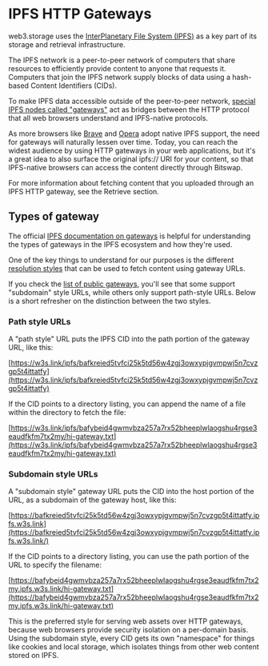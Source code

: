 # IPFS HTTP Gateways

web3.storage uses the [InterPlanetary File System (IPFS)](https://ipfs.io/) as a key part of its storage and retrieval infrastructure.

The IPFS network is a peer-to-peer network of computers that share resources to efficiently provide content to anyone that requests it. Computers that join the IPFS network supply blocks of data using a hash-based Content Identifiers (CIDs).

To make IPFS data accessible outside of the peer-to-peer network, [special IPFS nodes called "gateways"](https://docs.ipfs.io/concepts/ipfs-gateway/) act as bridges between the HTTP protocol that all web browsers understand and IPFS-native protocols.

As more browsers like [Brave](https://brave.com/ipfs-support/) and [Opera](https://blogs.opera.com/tips-and-tricks/2021/02/opera-crypto-files-for-keeps-ipfs-unstoppable-domains/) adopt native IPFS support, the need for gateways will naturally lessen over time. Today, you can reach the widest audience by using HTTP gateways in your web applications, but it's a great idea to also surface the original ipfs:// URI for your content, so that IPFS-native browsers can access the content directly through Bitswap.

For more information about fetching content that you uploaded through an IPFS HTTP gateway, see the Retrieve section.

## Types of gateway

The official [IPFS documentation on gateways](https://docs.ipfs.io/concepts/ipfs-gateway/) is helpful for understanding the types of gateways in the IPFS ecosystem and how they're used.

One of the key things to understand for our purposes is the different [resolution styles](https://docs.ipfs.io/concepts/ipfs-gateway/#resolution-style) that can be used to fetch content using gateway URLs.

If you check the [list of public gateways](https://ipfs.github.io/public-gateway-checker/), you'll see that some support "subdomain" style URLs, while others only support path-style URLs. Below is a short refresher on the distinction between the two styles.

### Path style URLs

A "path style" URL puts the IPFS CID into the path portion of the gateway URL, like this:

[https://w3s.link/ipfs/bafkreied5tvfci25k5td56w4zgj3owxypjgvmpwj5n7cvzgp5t4ittatfy](https://w3s.link/ipfs/bafkreied5tvfci25k5td56w4zgj3owxypjgvmpwj5n7cvzgp5t4ittatfy)

If the CID points to a directory listing, you can append the name of a file within the directory to fetch the file:

[https://w3s.link/ipfs/bafybeid4gwmvbza257a7rx52bheeplwlaogshu4rgse3eaudfkfm7tx2my/hi-gateway.txt](https://w3s.link/ipfs/bafybeid4gwmvbza257a7rx52bheeplwlaogshu4rgse3eaudfkfm7tx2my/hi-gateway.txt)

### Subdomain style URLs

A "subdomain style" gateway URL puts the CID into the host portion of the URL, as a subdomain of the gateway host, like this:

[https://bafkreied5tvfci25k5td56w4zgj3owxypjgvmpwj5n7cvzgp5t4ittatfy.ipfs.w3s.link](https://bafkreied5tvfci25k5td56w4zgj3owxypjgvmpwj5n7cvzgp5t4ittatfy.ipfs.w3s.link/)

If the CID points to a directory listing, you can use the path portion of the URL to specify the filename:

[https://bafybeid4gwmvbza257a7rx52bheeplwlaogshu4rgse3eaudfkfm7tx2my.ipfs.w3s.link/hi-gateway.txt](https://bafybeid4gwmvbza257a7rx52bheeplwlaogshu4rgse3eaudfkfm7tx2my.ipfs.w3s.link/hi-gateway.txt)

This is the preferred style for serving web assets over HTTP gateways, because web browsers provide security isolation on a per-domain basis. Using the subdomain style, every CID gets its own "namespace" for things like cookies and local storage, which isolates things from other web content stored on IPFS.
